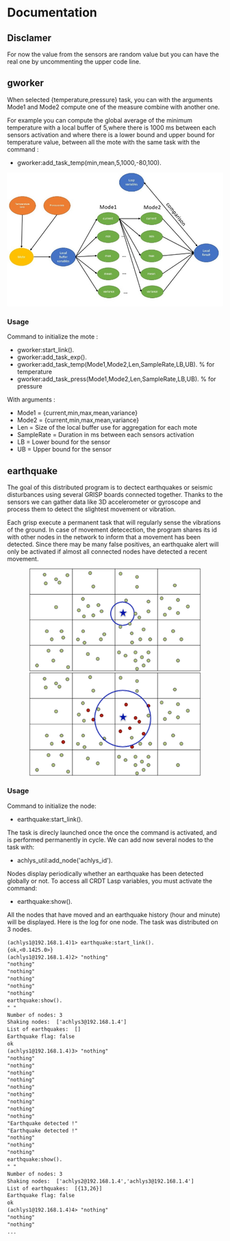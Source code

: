 # Documentation
## Disclamer

For now the value from the sensors are random value but you can have the real one by uncommenting the upper code line.

## gworker

When selected {temperature,pressure} task, you can with the arguments Mode1 and Mode2 compute one of the measure combine with another one. 

For example you can compute the global average of the minimum temperature with a local buffer of 5,where there is 1000 ms between each sensors activation and where there is a lower bound and upper bound for temperature value, between all the mote with the same task with the command : 
- gworker:add_task_temp(min,mean,5,1000,-80,100). 

<p align="center">
  <img src="resources/presentation_gworker.jpg" alt="EDoc" width="800"/>
</p>

### Usage 

Command to initialize the mote : 
- gworker:start_link().
- gworker:add_task_exp().
- gworker:add_task_temp(Mode1,Mode2,Len,SampleRate,LB,UB). % for temperature
- gworker:add_task_press(Mode1,Mode2,Len,SampleRate,LB,UB). % for pressure

With arguments : 
- Mode1      = {current,min,max,mean,variance}
- Mode2      = {current,min,max,mean,variance}
- Len        = Size of the local buffer use for aggregation for each mote
- SampleRate = Duration in ms between each sensors activation
- LB         = Lower bound for the sensor
- UB         = Upper bound for the sensor


## earthquake

The goal of this distributed program is to dectect earthquakes or seismic disturbances using several GRISP boards connected together. Thanks to the sensors we can gather data like 3D accelerometer or gyroscope and process them to detect the slightest movement or vibration.

Each grisp execute a permanent task that will regularly sense the vibrations of the ground. In case of movement detecection, the program shares its id with other nodes in the network to inform that a movement has been detected. Since there may be many false positives, an earthquake alert will only be activated if almost all connected nodes have detected a recent movement.


<p align="center">
  <img src="resources/quake0.png" alt="EDoc" width="400"/>
  <img src="resources/quake1.png" alt="EDoc" width="400"/>
</p>

### Usage 

Command to initialize the node: 
- earthquake:start_link().

The task is direcly launched once the once the command is activated, and is performed permanently in cycle. We can add now several nodes to the task with: 
- achlys_util:add_node('achlys_id').

Nodes display periodically whether an earthquake has been detected globally or not. To access all CRDT Lasp variables, you must activate the command: 
- earthquake:show(). 

All the nodes that have moved and an earthquake history (hour and minute) will be displayed. Here is the log for one node. The task was distributed on 3 nodes.

```txt
(achlys1@192.168.1.4)1> earthquake:start_link().
{ok,<0.1425.0>}
(achlys1@192.168.1.4)2> "nothing"
"nothing"
"nothing"
"nothing"
"nothing"
"nothing"
earthquake:show().
" "
Number of nodes: 3
Shaking nodes:  ['achlys3@192.168.1.4']
List of earthquakes:  []
Earthquake flag: false
ok
(achlys1@192.168.1.4)3> "nothing"
"nothing"
"nothing"
"nothing"
"nothing"
"nothing"
"nothing"
"nothing"
"nothing"
"nothing"
"Earthquake detected !"
"Earthquake detected !"
"nothing"
"nothing"
"nothing"
earthquake:show().
" "
Number of nodes: 3
Shaking nodes:  ['achlys2@192.168.1.4','achlys3@192.168.1.4']
List of earthquakes:  [{13,26}]
Earthquake flag: false
ok
(achlys1@192.168.1.4)4> "nothing"
"nothing"
"nothing"
...
```
